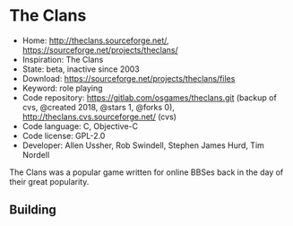 # The Clans

- Home: http://theclans.sourceforge.net/, https://sourceforge.net/projects/theclans/
- Inspiration: The Clans
- State: beta, inactive since 2003
- Download: https://sourceforge.net/projects/theclans/files
- Keyword: role playing
- Code repository: https://gitlab.com/osgames/theclans.git (backup of cvs, @created 2018, @stars 1, @forks 0), http://theclans.cvs.sourceforge.net/ (cvs)
- Code language: C, Objective-C
- Code license: GPL-2.0
- Developer: Allen Ussher, Rob Swindell, Stephen James Hurd, Tim Nordell

The Clans was a popular game written for online BBSes back in the day of their great popularity.

## Building
